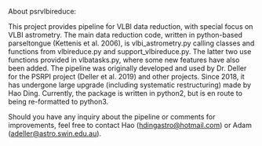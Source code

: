 About psrvlbireduce:

This project provides pipeline for VLBI data reduction, with special focus on VLBI astrometry.
The main data reduction code, written in python-based parseltongue (Kettenis et al. 2006), is vlbi_astrometry.py calling classes and functions from vlbireduce.py and support_vlbireduce.py. The latter two use functions provided in vlbatasks.py, where some new features have also been added. The pipeline was originally developed and used by Dr. Deller for the PSRPI project (Deller et al. 2019) and other projects. Since 2018, it has undergone large upgrade (including systematic restructuring) made by Hao Ding. Currently, the package is written in python2, but is en route to being re-formatted to python3.

Should you have any inquiry about the pipeline or comments for improvements, feel free to contact Hao (hdingastro@hotmail.com) or Adam (adeller@astro.swin.edu.au).
